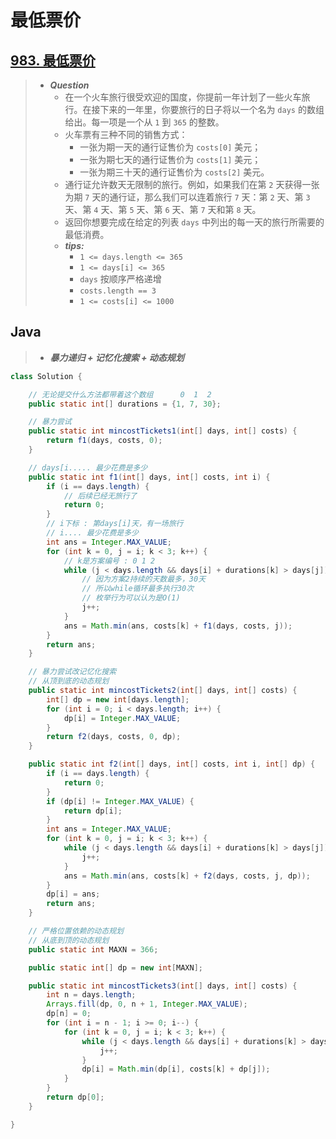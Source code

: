 # 最低票价

## [983. 最低票价](https://leetcode.cn/problems/minimum-cost-for-tickets/)

> - ***Question***
>   - 在一个火车旅行很受欢迎的国度，你提前一年计划了一些火车旅行。在接下来的一年里，你要旅行的日子将以一个名为 `days` 的数组给出。每一项是一个从 `1` 到 `365` 的整数。
>   - 火车票有三种不同的销售方式：
>     - 一张为期一天的通行证售价为 `costs[0]` 美元；
>     - 一张为期七天的通行证售价为 `costs[1]` 美元；
>     - 一张为期三十天的通行证售价为 `costs[2]` 美元。
>   - 通行证允许数天无限制的旅行。例如，如果我们在第 `2` 天获得一张 为期 `7` 天的通行证，那么我们可以连着旅行 `7` 天：第 `2` 天、第 `3` 天、第 `4` 天、第 `5` 天、第 `6` 天、第 `7` 天和第 `8` 天。
>   - 返回你想要完成在给定的列表 `days` 中列出的每一天的旅行所需要的最低消费。
>   - ***tips:***
>     - `1 <= days.length <= 365`
>     - `1 <= days[i] <= 365`
>     - `days` 按顺序严格递增
>     - `costs.length == 3`
>     - `1 <= costs[i] <= 1000`

## Java

> - ***暴力递归 + 记忆化搜索 + 动态规划***

```java
class Solution {

    // 无论提交什么方法都带着这个数组      0  1  2
    public static int[] durations = {1, 7, 30};

    // 暴力尝试
    public static int mincostTickets1(int[] days, int[] costs) {
        return f1(days, costs, 0);
    }

    // days[i..... 最少花费是多少
    public static int f1(int[] days, int[] costs, int i) {
        if (i == days.length) {
            // 后续已经无旅行了
            return 0;
        }
        // i下标 : 第days[i]天，有一场旅行
        // i.... 最少花费是多少
        int ans = Integer.MAX_VALUE;
        for (int k = 0, j = i; k < 3; k++) {
            // k是方案编号 : 0 1 2
            while (j < days.length && days[i] + durations[k] > days[j]) {
                // 因为方案2持续的天数最多，30天
                // 所以while循环最多执行30次
                // 枚举行为可以认为是O(1)
                j++;
            }
            ans = Math.min(ans, costs[k] + f1(days, costs, j));
        }
        return ans;
    }

    // 暴力尝试改记忆化搜索
    // 从顶到底的动态规划
    public static int mincostTickets2(int[] days, int[] costs) {
        int[] dp = new int[days.length];
        for (int i = 0; i < days.length; i++) {
            dp[i] = Integer.MAX_VALUE;
        }
        return f2(days, costs, 0, dp);
    }

    public static int f2(int[] days, int[] costs, int i, int[] dp) {
        if (i == days.length) {
            return 0;
        }
        if (dp[i] != Integer.MAX_VALUE) {
            return dp[i];
        }
        int ans = Integer.MAX_VALUE;
        for (int k = 0, j = i; k < 3; k++) {
            while (j < days.length && days[i] + durations[k] > days[j]) {
                j++;
            }
            ans = Math.min(ans, costs[k] + f2(days, costs, j, dp));
        }
        dp[i] = ans;
        return ans;
    }

    // 严格位置依赖的动态规划
    // 从底到顶的动态规划
    public static int MAXN = 366;

    public static int[] dp = new int[MAXN];

    public static int mincostTickets3(int[] days, int[] costs) {
        int n = days.length;
        Arrays.fill(dp, 0, n + 1, Integer.MAX_VALUE);
        dp[n] = 0;
        for (int i = n - 1; i >= 0; i--) {
            for (int k = 0, j = i; k < 3; k++) {
                while (j < days.length && days[i] + durations[k] > days[j]) {
                    j++;
                }
                dp[i] = Math.min(dp[i], costs[k] + dp[j]);
            }
        }
        return dp[0];
    }

}
```
